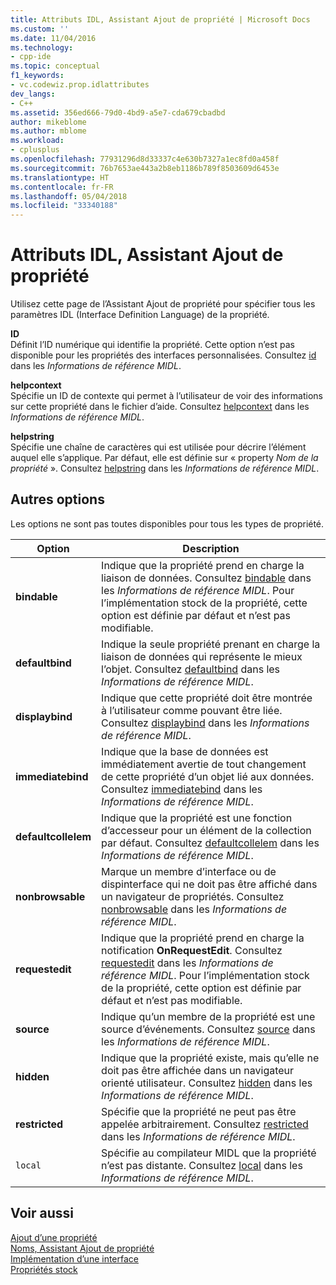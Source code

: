 ```yaml
---
title: Attributs IDL, Assistant Ajout de propriété | Microsoft Docs
ms.custom: ''
ms.date: 11/04/2016
ms.technology:
- cpp-ide
ms.topic: conceptual
f1_keywords:
- vc.codewiz.prop.idlattributes
dev_langs:
- C++
ms.assetid: 356ed666-79d0-4bd9-a5e7-cda679cbadbd
author: mikeblome
ms.author: mblome
ms.workload:
- cplusplus
ms.openlocfilehash: 77931296d8d33337c4e630b7327a1ec8fd0a458f
ms.sourcegitcommit: 76b7653ae443a2b8eb1186b789f8503609d6453e
ms.translationtype: HT
ms.contentlocale: fr-FR
ms.lasthandoff: 05/04/2018
ms.locfileid: "33340188"
---
```

# <a name="idl-attributes-add-property-wizard"></a>Attributs IDL, Assistant Ajout de propriété
Utilisez cette page de l’Assistant Ajout de propriété pour spécifier tous les paramètres IDL (Interface Definition Language) de la propriété.  
  
 **ID**  
 Définit l’ID numérique qui identifie la propriété. Cette option n’est pas disponible pour les propriétés des interfaces personnalisées. Consultez [id](http://msdn.microsoft.com/library/windows/desktop/aa367040) dans les *Informations de référence MIDL*.  
  
 **helpcontext**  
 Spécifie un ID de contexte qui permet à l’utilisateur de voir des informations sur cette propriété dans le fichier d’aide. Consultez [helpcontext](http://msdn.microsoft.com/library/windows/desktop/aa366851) dans les *Informations de référence MIDL*.  
  
 **helpstring**  
 Spécifie une chaîne de caractères qui est utilisée pour décrire l’élément auquel elle s’applique. Par défaut, elle est définie sur « property *Nom de la propriété* ». Consultez [helpstring](http://msdn.microsoft.com/library/windows/desktop/aa366856) dans les *Informations de référence MIDL*.  
  
## <a name="other-options"></a>Autres options  
 Les options ne sont pas toutes disponibles pour tous les types de propriété.  
  
|Option|Description|  
|------------|-----------------|  
|**bindable**|Indique que la propriété prend en charge la liaison de données. Consultez [bindable](http://msdn.microsoft.com/library/windows/desktop/aa366738) dans les *Informations de référence MIDL*. Pour l’implémentation stock de la propriété, cette option est définie par défaut et n’est pas modifiable.|  
|**defaultbind**|Indique la seule propriété prenant en charge la liaison de données qui représente le mieux l’objet. Consultez [defaultbind](http://msdn.microsoft.com/library/windows/desktop/aa366790) dans les *Informations de référence MIDL*.|  
|**displaybind**|Indique que cette propriété doit être montrée à l’utilisateur comme pouvant être liée. Consultez [displaybind](http://msdn.microsoft.com/library/windows/desktop/aa366804) dans les *Informations de référence MIDL*.|  
|**immediatebind**|Indique que la base de données est immédiatement avertie de tout changement de cette propriété d’un objet lié aux données. Consultez [immediatebind](http://msdn.microsoft.com/library/windows/desktop/aa367045) dans les *Informations de référence MIDL*.|  
|**defaultcollelem**|Indique que la propriété est une fonction d’accesseur pour un élément de la collection par défaut. Consultez [defaultcollelem](http://msdn.microsoft.com/library/windows/desktop/aa366792) dans les *Informations de référence MIDL*.|  
|**nonbrowsable**|Marque un membre d’interface ou de dispinterface qui ne doit pas être affiché dans un navigateur de propriétés. Consultez [nonbrowsable](http://msdn.microsoft.com/library/windows/desktop/aa367117) dans les *Informations de référence MIDL*.|  
|**requestedit**|Indique que la propriété prend en charge la notification **OnRequestEdit**. Consultez [requestedit](http://msdn.microsoft.com/library/windows/desktop/aa367155) dans les *Informations de référence MIDL*. Pour l’implémentation stock de la propriété, cette option est définie par défaut et n’est pas modifiable.|  
|**source**|Indique qu’un membre de la propriété est une source d’événements. Consultez [source](http://msdn.microsoft.com/library/windows/desktop/aa367166) dans les *Informations de référence MIDL*.|  
|**hidden**|Indique que la propriété existe, mais qu’elle ne doit pas être affichée dans un navigateur orienté utilisateur. Consultez [hidden](http://msdn.microsoft.com/library/windows/desktop/aa366861) dans les *Informations de référence MIDL*.|  
|**restricted**|Spécifie que la propriété ne peut pas être appelée arbitrairement. Consultez [restricted](http://msdn.microsoft.com/library/windows/desktop/aa367157) dans les *Informations de référence MIDL*.|  
|`local`|Spécifie au compilateur MIDL que la propriété n’est pas distante. Consultez [local](http://msdn.microsoft.com/library/windows/desktop/aa367071) dans les *Informations de référence MIDL*.|  
  
## <a name="see-also"></a>Voir aussi  
 [Ajout d’une propriété](../ide/adding-a-property-visual-cpp.md)   
 [Noms, Assistant Ajout de propriété](../ide/names-add-property-wizard.md)   
 [Implémentation d’une interface](../ide/implementing-an-interface-visual-cpp.md)   
 [Propriétés stock](../ide/stock-properties.md)